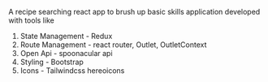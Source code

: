 A recipe searching react app to brush up basic skills application developed with tools like 

1. State Management - Redux
2. Route Management - react router, Outlet, OutletContext
3. Open Api - spoonacular api
4. Styling - Bootstrap
5. Icons - Tailwindcss hereoicons
